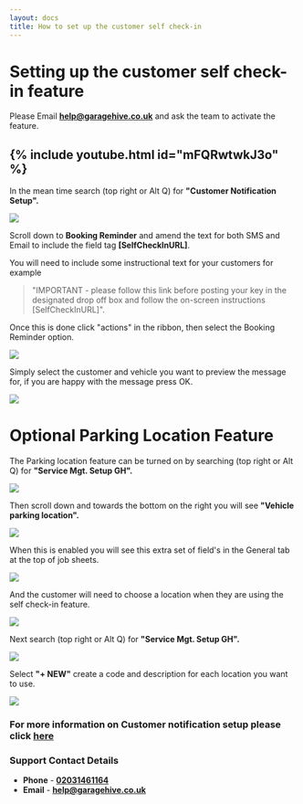 ```yaml
---
layout: docs
title: How to set up the customer self check-in  
---
```


# Setting up the customer self check-in feature

Please  Email [**help@garagehive.co.uk**](mailto:help@garagehive.co.uk) and ask the team to activate the feature.

{% include youtube.html id="mFQRwtwkJ3o" %}
---

In the mean time search (top right or Alt Q) for **"Customer Notification Setup".**

![](media/serarch-cust-not-set.png)

Scroll down to **Booking Reminder** and amend the text for both SMS and Email to include the field tag **[SelfCheckInURL]**.

You will need to include some instructional text for your customers for example

>"IMPORTANT -  please follow this link before posting your key in the designated drop off box and follow the on-screen instructions [SelfCheckInURL]".

Once this is done click "actions" in the ribbon, then select the Booking Reminder option. 

![](media/garagehive-customer-notification-setup-verify.png)

Simply select the customer and vehicle you want to preview the message for, if you are happy with the message press OK. 

![](media/garagehive-customer-notification-setup-fields.png)


# Optional Parking Location Feature

The Parking location feature can be turned on by searching (top right or Alt Q) for **"Service Mgt. Setup GH".**

![](media/garagehive-search-service-mgt-setup-gh.png)

Then scroll down and towards the bottom on the right you will see **"Vehicle parking location".**

![](media/garaeghive-vehice-parking-location-slider.png)

When this is enabled you will see this extra set of field's in the General tab at the top of job sheets.  

![](media/garaeghive-vehice-parking-location-js.png)

And the customer will need to choose a location when they are using the self check-in feature. 

![](media/garaeghive-vehice-parking-location-phone.png)

Next search (top right or Alt Q) for **"Service Mgt. Setup GH".**

![](media/garaeghive-search-vehice-parking-location.png)

Select **"+ NEW"** create a code and description for each location you want to use. 

![](media/garaeghive-vehice-parking-location-new.png)

### For more information on Customer notification setup please click [here](/docs/garagehive-customer-notifications.html)

### Support Contact Details
* **Phone** - [**02031461164**](tel:02031461164)
* **Email** - [**help@garagehive.co.uk**](mailto:help@garagehive.co.uk)